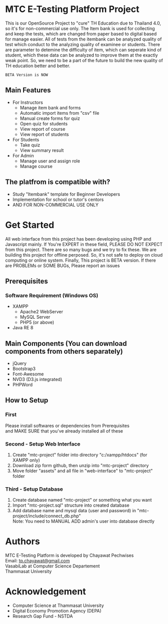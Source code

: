 # MTC E-Testing Platform Project
This is our OpenSource Project to "cure" TH Education due to Thailand 4.0, so it's for non-commercial use only.
The Item bank is used for collecting and keep the tests, which are changed from paper based to digital based for manage easier.
All of tests from the itembank can be analyzed quality of test which conduct to the analyzing quality of examinee or students.
There are parameter to detemine the difficulty of item, which can seperate kind of student, which these data can be analyzed to improve them at the exactly weak point.
So, we need to be a part of the future to build the new quality of TH education better and better.

```
BETA Version is NOW
```

## Main Features
* For Instructors
  * Manage item bank and forms
  * Automatic import items from "csv" file
  * Manual create forms for quiz
  * Open quiz for students
  * View report of course
  * View report of students
* For Students
  * Take quiz
  * View summary result
* For Admin
  * Manage user and assign role
  * Manage course

## The platfrom is compatible with?
* Study "Itembank" template for Beginner Developers
* Implementation for school or tutor's centors
* AND FOR NON-COMMERCIAL USE ONLY

# Get Started
All web interface from this project has been developing using PHP and Javascript mainly.
If You're EXPERT in these field, PLEASE DO NOT EXPECT from this project. There are so many bugs and we try to fix these.
We are building this project for offline perposed. So, it's not safe to deploy on cloud computing or online system.
Finally, This project is BETA version. If there are PROBLEMs or SOME BUGs, Please report an issues

## Prerequisites
### Software Requirement (Windows OS)
* XAMPP
  * Apache2 WebServer
  * MySQL Server
  * PHP5 (or above)
* Java RE 8

## Main Components (You can download components from others separately)
* jQuery
* Bootstrap3
* Font-Awesome
* NVD3 (D3.js integrated)
* PHPWord

## How to Setup

### First
Please install softwares or dependencies from Prerequisites<br>
and MAKE SURE that you've already installed all of these

### Second - Setup Web Interface
1. Create "mtc-project" folder into directory "c:/xampp/htdocs" (for XAMPP only)
2. Download zip form github, then unzip into "mtc-project" directory
3. Move folder "assets" and all file in "web-interface" to "mtc-project" folder

### Third - Setup Database
1. Create database named "mtc-project" or something what you want
2. Import "mtc-project.sql" structure into created database
3. Add database name and mysql data (user and password) in "mtc-project/include/connect_db.php"
<br>Note: You need to MANUAL ADD admin's user into database directly

# Authors
MTC E-Testing Platform is developed by Chayawat Pechwises<br>
Email: tp.chayawat@gmail.com<br>
VasabiLab at Computer Science Departement<br>
Thammasat University

# Acknowledgement
* Computer Science at Thammasat University
* Digital Economy Promotion Agency (DEPA)
* Research Gap Fund - NSTDA
